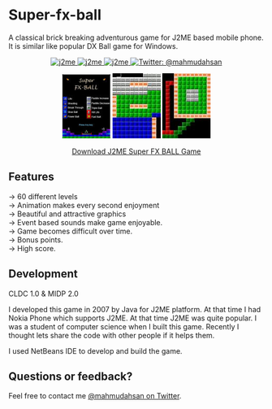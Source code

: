 # Super-fx-ball
A classical brick breaking adventurous game for J2ME based mobile phone. It is similar like popular DX Ball game for Windows. 

<p align="center">
    <a href="https://github.com/mahmudahsan/Super-fx-ball">
        <img src="https://img.shields.io/badge/Java-J2ME-orange.svg" alt="j2me" />
    </a>
    <a href="https://github.com/mahmudahsan/Super-fx-ball">
        <img src="https://img.shields.io/badge/CLDC-1.0-yellowgreen.svg" alt="j2me" />
    </a>
    <a href="https://github.com/mahmudahsan/Super-fx-ball">
        <img src="https://img.shields.io/badge/MIDP-2.0-red.svg" alt="j2me" />
    </a>
    <a href="https://twitter.com/mahmudahsan">
        <img src="https://img.shields.io/badge/contact%40-mahmudahsan-green.svg" alt="Twitter: @mahmudahsan" />
    </a>
</p>


<p align="center">
    <img src="game1.jpg" width="95" max-width="100%" alt="Super Fx Ball" />
    <img src="game2.jpg" width="95" max-width="100%" alt="Super Fx Ball" />
    <img src="game3.jpg" width="95" max-width="100%" alt="Super Fx Ball" />
</p>	

<p align="center">
<a href="dist/Super%20FX-BALL.jar">Download J2ME Super FX BALL Game</a>
</p>

## Features

-> 60 different levels <br />
-> Animation makes every second enjoyment<br />
-> Beautiful and attractive graphics<br />
-> Event based sounds make game enjoyable.<br />
-> Game becomes difficult over time.<br />
-> Bonus points.<br />
-> High score.<br />


## Development
CLDC 1.0 &amp; MIDP 2.0

I developed this game in 2007 by Java for J2ME platform. At that time I had Nokia Phone which supports J2ME. At that time J2ME was quite popular. I was a student of computer science when I built this game. Recently I thought lets share the code with other people if it helps them.

I used NetBeans IDE to develop and build the game.

## Questions or feedback?

Feel free to contact me [@mahmudahsan on Twitter](https://twitter.com/mahmudahsan).
